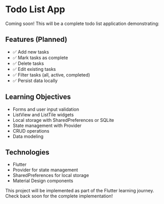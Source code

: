 # Todo List App

Coming soon! This will be a complete todo list application demonstrating:

## Features (Planned)
- ✅ Add new tasks
- ✅ Mark tasks as complete
- ✅ Delete tasks
- ✅ Edit existing tasks
- ✅ Filter tasks (all, active, completed)
- ✅ Persist data locally

## Learning Objectives
- Forms and user input validation
- ListView and ListTile widgets
- Local storage with SharedPreferences or SQLite
- State management with Provider
- CRUD operations
- Data modeling

## Technologies
- Flutter
- Provider for state management
- SharedPreferences for local storage
- Material Design components

This project will be implemented as part of the Flutter learning journey. Check back soon for the complete implementation!